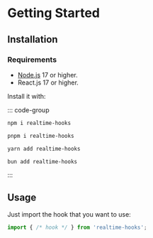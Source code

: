 # Getting Started

## Installation

### Requirements

- [Node.js](https://nodejs.org/) 17 or higher.
- React.js 17 or higher.

Install it with:

::: code-group

```sh [npm]
npm i realtime-hooks
```

```sh [pnpm]
pnpm i realtime-hooks
```

```sh [yarn]
yarn add realtime-hooks
```

```sh [bun]
bun add realtime-hooks
```

:::

## Usage

Just import the hook that you want to use:

```ts
import { /* hook */ } from 'realtime-hooks';
```